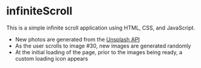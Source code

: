 # infiniteScroll
This is a simple infinite scroll application using HTML, CSS,  and JavaScript.

* New photos are generated from the [Unsplash API](https://unsplash.com/documentation)
* As the user scrolls to image #30, new images are generated randomly
* At the initial loading of the page, prior to the images being ready, a custom loading icon appears

